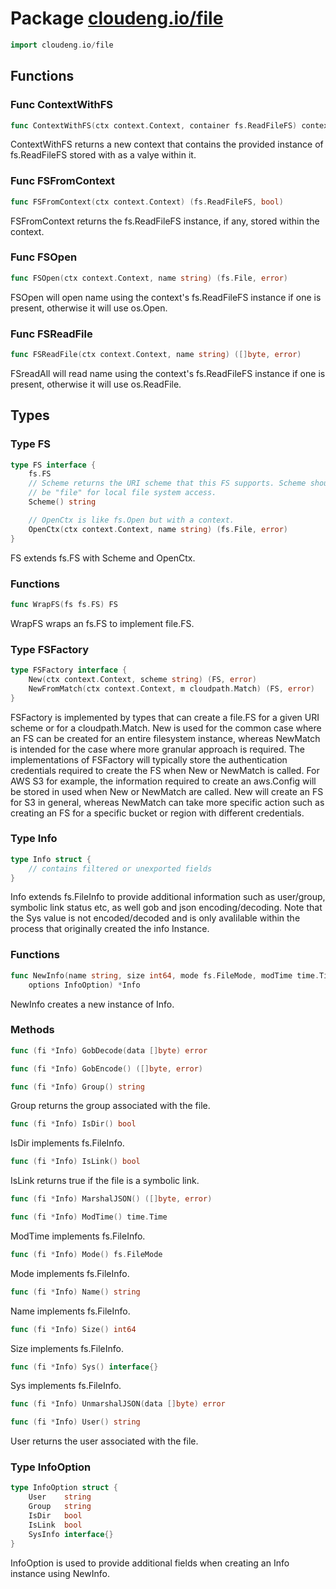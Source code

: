# Package [cloudeng.io/file](https://pkg.go.dev/cloudeng.io/file?tab=doc)

```go
import cloudeng.io/file
```


## Functions
### Func ContextWithFS
```go
func ContextWithFS(ctx context.Context, container fs.ReadFileFS) context.Context
```
ContextWithFS returns a new context that contains the provided instance of
fs.ReadFileFS stored with as a valye within it.

### Func FSFromContext
```go
func FSFromContext(ctx context.Context) (fs.ReadFileFS, bool)
```
FSFromContext returns the fs.ReadFileFS instance, if any, stored within the
context.

### Func FSOpen
```go
func FSOpen(ctx context.Context, name string) (fs.File, error)
```
FSOpen will open name using the context's fs.ReadFileFS instance if one is
present, otherwise it will use os.Open.

### Func FSReadFile
```go
func FSReadFile(ctx context.Context, name string) ([]byte, error)
```
FSreadAll will read name using the context's fs.ReadFileFS instance if one
is present, otherwise it will use os.ReadFile.



## Types
### Type FS
```go
type FS interface {
	fs.FS
	// Scheme returns the URI scheme that this FS supports. Scheme should
	// be "file" for local file system access.
	Scheme() string

	// OpenCtx is like fs.Open but with a context.
	OpenCtx(ctx context.Context, name string) (fs.File, error)
}
```
FS extends fs.FS with Scheme and OpenCtx.

### Functions

```go
func WrapFS(fs fs.FS) FS
```
WrapFS wraps an fs.FS to implement file.FS.




### Type FSFactory
```go
type FSFactory interface {
	New(ctx context.Context, scheme string) (FS, error)
	NewFromMatch(ctx context.Context, m cloudpath.Match) (FS, error)
}
```
FSFactory is implemented by types that can create a file.FS for a given
URI scheme or for a cloudpath.Match. New is used for the common case
where an FS can be created for an entire filesystem instance, whereas
NewMatch is intended for the case where more granular approach is required.
The implementations of FSFactory will typically store the authentication
credentials required to create the FS when New or NewMatch is called.
For AWS S3 for example, the information required to create an aws.Config
will be stored in used when New or NewMatch are called. New will create an
FS for S3 in general, whereas NewMatch can take more specific action such as
creating an FS for a specific bucket or region with different credentials.


### Type Info
```go
type Info struct {
	// contains filtered or unexported fields
}
```
Info extends fs.FileInfo to provide additional information such
as user/group, symbolic link status etc, as well gob and json
encoding/decoding. Note that the Sys value is not encoded/decoded and
is only avalilable within the process that originally created the info
Instance.

### Functions

```go
func NewInfo(name string, size int64, mode fs.FileMode, modTime time.Time,
	options InfoOption) *Info
```
NewInfo creates a new instance of Info.



### Methods

```go
func (fi *Info) GobDecode(data []byte) error
```


```go
func (fi *Info) GobEncode() ([]byte, error)
```


```go
func (fi *Info) Group() string
```
Group returns the group associated with the file.


```go
func (fi *Info) IsDir() bool
```
IsDir implements fs.FileInfo.


```go
func (fi *Info) IsLink() bool
```
IsLink returns true if the file is a symbolic link.


```go
func (fi *Info) MarshalJSON() ([]byte, error)
```


```go
func (fi *Info) ModTime() time.Time
```
ModTime implements fs.FileInfo.


```go
func (fi *Info) Mode() fs.FileMode
```
Mode implements fs.FileInfo.


```go
func (fi *Info) Name() string
```
Name implements fs.FileInfo.


```go
func (fi *Info) Size() int64
```
Size implements fs.FileInfo.


```go
func (fi *Info) Sys() interface{}
```
Sys implements fs.FileInfo.


```go
func (fi *Info) UnmarshalJSON(data []byte) error
```


```go
func (fi *Info) User() string
```
User returns the user associated with the file.




### Type InfoOption
```go
type InfoOption struct {
	User    string
	Group   string
	IsDir   bool
	IsLink  bool
	SysInfo interface{}
}
```
InfoOption is used to provide additional fields when creating an Info
instance using NewInfo.





